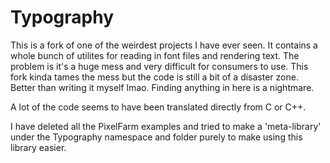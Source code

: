 
# Typography

This is a fork of one of the weirdest projects I have ever seen. It contains a whole bunch of utilites for reading in font files and rendering text. The problem is it's a huge mess and very difficult for consumers to use. This fork kinda tames the mess but the code is still a bit of a disaster zone. Better than writing it myself lmao. Finding anything in here is a nightmare.

A lot of the code seems to have been translated directly from C or C++.

I have deleted all the PixelFarm examples and tried to make a 'meta-library' under the Typography namespace and folder purely to make using this library easier. 
